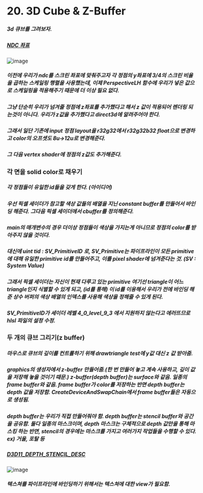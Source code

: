 # 20. 3D Cube & Z-Buffer

##### 3d 큐브를 그려보자.

##### [NDC 좌표](https://docs.microsoft.com/ko-kr/windows/win32/direct3d10/d3d10-graphics-programming-guide-resources-coordinates)

![image](https://user-images.githubusercontent.com/52204522/148008798-fdb29706-c4ea-45b2-869c-5c011d73ff33.png)

##### 이전에 우리가 ndc를 스크린 좌표에 맞춰주고자 각 정점의 y좌표에 3/4의 스크린 비율을 곱하는 스케일링 행렬을 사용했는데, 이제 PerspectiveLH 함수에 우리가 넣은 값으로 스케일링을 적용해주기 때문에 더 이상 필요 없다.

##### 그냥 단순히 우리가 넘겨줄 정점에 z좌표를 추가했다고 해서 z 값이 적용되어 렌더링 되는것이 아니다. 우리가 z값을 추가했다고 direct3d에 알려주어야 한다.

##### 그래서 일단 기존에 input 정점 layout을 r32g32에서 r32g32b32 float으로 변경하고 color의 오프셋도 8u->12u로 변경해준다.

##### 그 다음 vertex shader에 정점의 z값도 추가해준다.

### 각 면을 solid color로 채우기

##### 각 정점들이 유일한 id들을 갖게 한다. (아이디어)

##### 우선 픽셀 세이더가 참고할 색상 값들의 배열을 지닌 constant buffer를 만들어서 바인딩 해준다. 그다음 픽셀 세이더에서 cbuffer를 정의해준다.

##### main의 매개변수의 경우 더이상 정점들이 색상을 가지는게 아니므로 정점의 color를 받아주지 않을 것이다.
##### 대신에 uint tid : SV_PrimitiveID 로, SV_Primitive는 파이프라인이 모든 primitive에 대해 유일한 primitive id를 만들어주고, 이를 pixel shader에 넘겨준다는 것. (SV : System Value)

##### 그래서 픽셀 세이더는 자신이 현재 다루고 있는 primitive 여기선 triangle이 어느 triangle인지 식별할 수 있게 되고, (id를 통해) 이 id를 이용해서 우리가 전에 바인딩 해준 상수 버퍼의 색상 배열의 인덱스를 사용해 색상을 정해줄 수 있게 된다.

##### SV_PrimitiveID가 세이더 레벨 4_0_level_9_3 에서 지원하지 않는다고 에러뜨므로 hlsl 파일의 설정 수정.

### 두 개의 큐브 그리기(z buffer)

##### 마우스로 큐브의 깊이를 컨트롤하기 위해 drawtriangle test에 y값 대신 z 값 받아줌.

##### graphics의 생성자에서 z-buffer 만들어줌.(한 번 만들어 놓고 계속 사용하고, 깊이 값을 저장해 놓을 것이기 때문.) z-buffer(depth buffer)는 surface와 같음. 일종의 frame buffer와 같음. frame buffer가 color를 저장하는 반면 depth buffer는 depth 값을 저장함. CreateDeviceAndSwapChain에서 frame buffer들은 자동으로 생성됨.

##### depth buffer는 우리가 직접 만들어줘야 함. depth buffer는 stencil buffer와 공간을 공유함. 둘다 일종의 마스크이며, depth 마스크는 구체적으로 depth 값만을 통해 마스킹 하는 반면, stencil의 경우에는 마스크를 가지고 여러가지 작업들을 수행할 수 있다. ex) 거울, 포탈 등

##### [D3D11_DEPTH_STENCIL_DESC](https://docs.microsoft.com/en-us/windows/win32/api/d3d11/ns-d3d11-d3d11_depth_stencil_desc)

![image](https://user-images.githubusercontent.com/52204522/148008994-ade9540a-dd2d-46c3-a5ae-ee46c5c2f829.png)

##### 텍스쳐를 파이프라인에 바인딩하기 위해서는 텍스쳐에 대한 view가 필요함.
